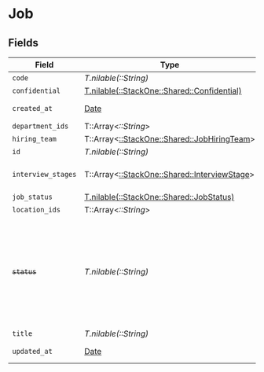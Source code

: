 # Job


## Fields

| Field                                                                                                                   | Type                                                                                                                    | Required                                                                                                                | Description                                                                                                             | Example                                                                                                                 |
| ----------------------------------------------------------------------------------------------------------------------- | ----------------------------------------------------------------------------------------------------------------------- | ----------------------------------------------------------------------------------------------------------------------- | ----------------------------------------------------------------------------------------------------------------------- | ----------------------------------------------------------------------------------------------------------------------- |
| `code`                                                                                                                  | *T.nilable(::String)*                                                                                                   | :heavy_minus_sign:                                                                                                      | N/A                                                                                                                     |                                                                                                                         |
| `confidential`                                                                                                          | [T.nilable(::StackOne::Shared::Confidential)](../../models/shared/confidential.md)                                      | :heavy_minus_sign:                                                                                                      | N/A                                                                                                                     |                                                                                                                         |
| `created_at`                                                                                                            | [Date](https://ruby-doc.org/stdlib-2.6.1/libdoc/date/rdoc/Date.html)                                                    | :heavy_minus_sign:                                                                                                      | Date of creation                                                                                                        | 2021-01-01T01:01:01.000Z                                                                                                |
| `department_ids`                                                                                                        | T::Array<*::String*>                                                                                                    | :heavy_minus_sign:                                                                                                      | N/A                                                                                                                     |                                                                                                                         |
| `hiring_team`                                                                                                           | T::Array<[::StackOne::Shared::JobHiringTeam](../../models/shared/jobhiringteam.md)>                                     | :heavy_minus_sign:                                                                                                      | N/A                                                                                                                     |                                                                                                                         |
| `id`                                                                                                                    | *T.nilable(::String)*                                                                                                   | :heavy_minus_sign:                                                                                                      | N/A                                                                                                                     |                                                                                                                         |
| `interview_stages`                                                                                                      | T::Array<[::StackOne::Shared::InterviewStage](../../models/shared/interviewstage.md)>                                   | :heavy_minus_sign:                                                                                                      | Interview stages for the job.                                                                                           |                                                                                                                         |
| `job_status`                                                                                                            | [T.nilable(::StackOne::Shared::JobStatus)](../../models/shared/jobstatus.md)                                            | :heavy_minus_sign:                                                                                                      | N/A                                                                                                                     |                                                                                                                         |
| `location_ids`                                                                                                          | T::Array<*::String*>                                                                                                    | :heavy_minus_sign:                                                                                                      | N/A                                                                                                                     |                                                                                                                         |
| ~~`status`~~                                                                                                            | *T.nilable(::String)*                                                                                                   | :heavy_minus_sign:                                                                                                      | : warning: ** DEPRECATED **: This will be removed in a future release, please migrate away from it as soon as possible. |                                                                                                                         |
| `title`                                                                                                                 | *T.nilable(::String)*                                                                                                   | :heavy_minus_sign:                                                                                                      | N/A                                                                                                                     |                                                                                                                         |
| `updated_at`                                                                                                            | [Date](https://ruby-doc.org/stdlib-2.6.1/libdoc/date/rdoc/Date.html)                                                    | :heavy_minus_sign:                                                                                                      | Date of last update                                                                                                     | 2021-01-01T01:01:01.000Z                                                                                                |